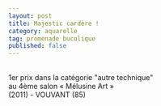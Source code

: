 ```yaml
---
layout: post
title: Majestic cardère !
category: aquarelle
tag: promenade bucolique
published: false
---
```

<br>
1er prix dans la catégorie "autre technique"
<br>
au 4ème salon « Mélusine Art »
<br>
(2011) - VOUVANT (85)